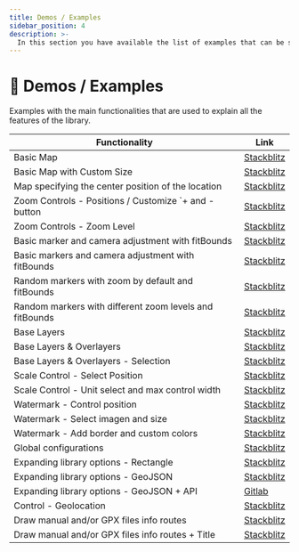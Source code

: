 ```yaml
---
title: Demos / Examples
sidebar_position: 4
description: >-
  In this section you have available the list of examples that can be super useful to be able to learn the use of this library and implement it in your projects
---
```



# 📝 Demos / Examples

Examples with the main functionalities that are used to explain all the features of the library.

| Functionality                                            | Link                                                                                                                                                                                                                       |
| -------------------------------------------------------- | -------------------------------------------------------------------------------------------------------------------------------------------------------------------------------------------------------------------------- |
| Basic Map                                                | [Stackblitz](https://stackblitz.com/edit/angular-leaflet-map-basic?file=src%2Fapp%2Fapp.component.ts)                                                                                                                      |
| Basic Map with Custom Size                               | [Stackblitz](https://stackblitz.com/edit/angular-leaflet-map-basic-custom-size?file=src%2Fapp%2Fapp.component.html)                                                                                                        |
| Map specifying the center position of the location       | [Stackblitz](https://stackblitz.com/edit/angular-leaflet-map-basic-set-center-position?file=src%2Fapp%2Fapp.component.ts)                                                                                                  |
| Zoom Controls - Positions / Customize \`+ and - button | [Stackblitz](https://stackblitz.com/edit/angular-leaflet-zoom-positions-titles?file=src%2Fapp%2Fapp.component.ts)                                                                                                          |
| Zoom Controls - Zoom Level                               | [Stackblitz](https://stackblitz.com/edit/angular-leaflet-zoom-levels?file=src%2Fapp%2Fapp.component.ts)                                                                                                                    |
| Basic marker and camera adjustment with fitBounds        | [Stackblitz](https://stackblitz.com/edit/angular-leaflet-map-with-marker?file=src%2Fapp%2Fapp.component.ts)                                                                                                                |
| Basic markers and camera adjustment with fitBounds       | [Stackblitz](https://stackblitz.com/edit/angular-leaflet-map-with-markers?file=src%2Fapp%2Fapp.component.ts)                                                                                                               |
| Random markers with zoom by default and fitBounds        | [Stackblitz](https://stackblitz.com/edit/angular-leaflet-map-random-markers?file=src%2Fapp%2Fapp.component.ts,src%2Fapp%2Fapp.component.html)                                                                              |
| Random markers with different zoom levels and fitBounds  | [Stackblitz](https://stackblitz.com/edit/angular-leaflet-zoom-levels-random-markers?file=src%2Fapp%2Fapp.component.ts,src%2Fapp%2Fapp.component.html)                                                                      |
| Base Layers                                              | [Stackblitz](https://stackblitz.com/edit/angular-leaflet-map-random-markers-tmqbap?file=src%2Fapp%2Fapp.component.ts)                                                                                                      |
| Base Layers & Overlayers                                 | [Stackblitz](https://stackblitz.com/edit/angular-leaflet-map-base-over-layers?file=src%2Fapp%2Fapp.component.ts,src%2Fapp%2Fapp.component.html)                                                                            |
| Base Layers & Overlayers - Selection                     | [Stackblitz](https://stackblitz.com/edit/angular-leaflet-map-base-over-layers-default?file=src%2Fapp%2Fapp.component.ts,src%2Fapp%2Fapp.component.html)                                                                    |
| Scale Control - Select Position                          | [Stackblitz](https://stackblitz.com/edit/angular-leaflet-scale-positions-titles?file=src%2Fapp%2Fapp.component.ts,src%2Fapp%2Fapp.component.html)                                                                          |
| Scale Control - Unit select and max control width        | [Stackblitz](https://stackblitz.com/edit/angular-leaflet-scale-units-max-width?file=src%2Fapp%2Fapp.component.ts,src%2Fapp%2Fapp.component.html)                                                                           |
| Watermark - Control position                             | [Stackblitz](https://stackblitz.com/edit/angular-leaflet-watermark-positions?file=src%2Fapp%2Fapp.component.ts)                                                                                                            |
| Watermark - Select imagen and size                       | [Stackblitz](https://stackblitz.com/edit/angular-leaflet-watermark-image-size?file=src%2Fapp%2Fapp.component.ts,src%2Fapp%2Fapp.component.html,node\_modules%2F%40mugan86%2Fng-leaflet%2Flib%2Fmodels%2Fconfig-map.d.ts) |
| Watermark - Add border and custom colors                 | [Stackblitz](https://stackblitz.com/edit/angular-leaflet-watermark-image-border?file=src%2Fapp%2Fapp.component.ts,src%2Fapp%2Fapp.component.html)                                                                          |
| Global configurations                                    | [Stackblitz](https://stackblitz.com/edit/angular-leaflet-map-basic-dflpbc?file=src%2Fapp%2Fapp.component.ts)                                                                                                               |
| Expanding library options - Rectangle                    | [Stackblitz](https://stackblitz.com/edit/angular-leaflet-map-expand-with-more-options?file=src%2Fapp%2Fapp.component.ts,src%2Fapp%2Fapp.module.ts)                                                                         |
| Expanding library options - GeoJSON                      | [Stackblitz](https://stackblitz.com/edit/angular-leaflet-map-expand-with-more-options-two?file=src%2Fapp%2Fapp.component.ts,src%2Fapp%2Fearth-quakes.ts)                                                                   |
| Expanding library options - GeoJSON + API                | [Gitlab](https://mugan86.gitlab.io/ng-leaflet-geojson/)                                                                                                                                                                    |
| Control - Geolocation                                    | [Stackblitz](https://stackblitz.com/edit/angular-leaflet-ctrl-geolocation?embed=1&file=src/app/app.component.ts&theme=dark)                                                                                                |
| Draw manual and/or GPX files info routes                 | [Stackblitz](https://stackblitz.com/edit/angular-leaflet-map-draw-routes?embed=1&file=src/app/app.component.ts&theme=dark)                                                                                                 |
| Draw manual and/or GPX files info routes + Title         | [Stackblitz](https://stackblitz.com/edit/angular-leaflet-map-draw-routes-with-title?embed=1&file=src/app/app.module.ts&theme=dark)                                                                                         |